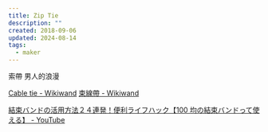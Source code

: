 ```yaml
---
title: Zip Tie
description: ""
created: 2018-09-06
updated: 2024-08-14
tags:
  - maker
---
```


索帶 男人的浪漫

[Cable tie - Wikiwand](https://omni.wikiwand.com/en/Cable_tie)
[束線帶 - Wikiwand](https://omni.wikiwand.com/zh/束線帶)

[結束バンドの活用方法２４連発！便利ライフハック【100 均の結束バンドって使える】 - YouTube](https://www.youtube.com/watch?v=nyUnCZHWGsE)
